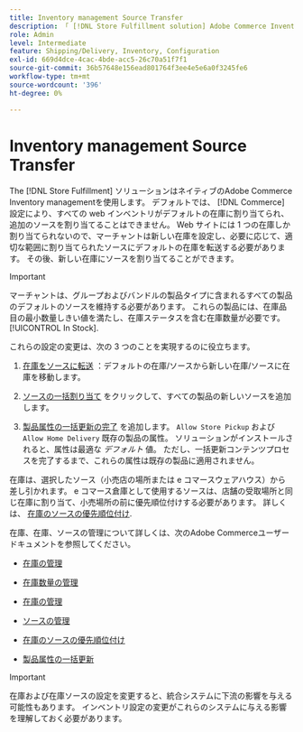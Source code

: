 ```yaml
---
title: Inventory management Source Transfer
description: 「 [!DNL Store Fulfillment solution] Adobe Commerce Inventory managementと 新しい在庫を設定し、在庫をデフォルトの在庫から移動します。これにより、店舗フルフィルメントソリューションで必要な受け取り機能を有効にするように設定されたソースに割り当てることができます。」
role: Admin
level: Intermediate
feature: Shipping/Delivery, Inventory, Configuration
exl-id: 669d4dce-4cac-4bde-acc5-26c70a51f7f1
source-git-commit: 36b57648e156ead801764f3ee4e5e6a0f3245fe6
workflow-type: tm+mt
source-wordcount: '396'
ht-degree: 0%

---
```



# Inventory management Source Transfer

The [!DNL Store Fulfillment] ソリューションはネイティブのAdobe Commerce Inventory managementを使用します。 デフォルトでは、 [!DNL Commerce] 設定により、すべての web インベントリがデフォルトの在庫に割り当てられ、追加のソースを割り当てることはできません。 Web サイトには 1 つの在庫しか割り当てられないので、マーチャントは新しい在庫を設定し、必要に応じて、適切な範囲に割り当てられたソースにデフォルトの在庫を転送する必要があります。 その後、新しい在庫にソースを割り当てることができます。

>[!IMPORTANT]
>
>マーチャントは、グループおよびバンドルの製品タイプに含まれるすべての製品のデフォルトのソースを維持する必要があります。 これらの製品には、在庫品目の最小数量しきい値を満たし、在庫ステータスを含む在庫数量が必要です。 [!UICONTROL In Stock].

これらの設定の変更は、次の 3 つのことを実現するのに役立ちます。

1. [在庫をソースに転送](https://docs.magento.com/user-guide/catalog/inventory-bulk-transfer-inventory.html) ：デフォルトの在庫/ソースから新しい在庫/ソースに在庫を移動します。

1. [ソースの一括割り当て](https://docs.magento.com/user-guide/catalog/inventory-bulk-assign-sources.html) をクリックして、すべての製品の新しいソースを追加します。

1. [製品属性の一括更新の完了](https://docs.magento.com/user-guide/stores/bulk-product-attribute-update.html) を追加します。 `Allow Store Pickup` および `Allow Home Delivery` 既存の製品の属性。 ソリューションがインストールされると、属性は最適な *デフォルト* 値。 ただし、一括更新コンテンツプロセスを完了するまで、これらの属性は既存の製品に適用されません。

在庫は、選択したソース（小売店の場所または e コマースウェアハウス）から差し引かれます。 e コマース倉庫として使用するソースは、店舗の受取場所と同じ在庫に割り当て、小売場所の前に優先順位付けする必要があります。 詳しくは、 [在庫のソースの優先順位付け](https://docs.magento.com/user-guide/catalog/inventory-stock-priority.html).

在庫、在庫、ソースの管理について詳しくは、次のAdobe Commerceユーザードキュメントを参照してください。

- [在庫の管理](https://docs.magento.com/user-guide/catalog/inventory-management.html)

- [在庫数量の管理](https://docs.magento.com/user-guide/catalog/inventory-manage-inventory-quantities.html)

- [在庫の管理](https://docs.magento.com/user-guide/catalog/inventory-stock.html)

- [ソースの管理](https://docs.magento.com/user-guide/catalog/inventory-sources.html)

- [在庫のソースの優先順位付け](https://docs.magento.com/user-guide/catalog/inventory-stock-priority.html)

- [製品属性の一括更新](https://docs.magento.com/user-guide/stores/bulk-product-attribute-update.html)


>[!IMPORTANT]
>
>在庫および在庫ソースの設定を変更すると、統合システムに下流の影響を与える可能性もあります。 インベントリ設定の変更がこれらのシステムに与える影響を理解しておく必要があります。

